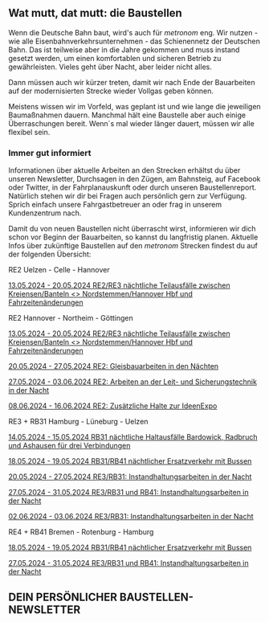 Wat mutt, dat mutt: die Baustellen
----------

Wenn die Deutsche Bahn baut, wird's auch für *metronom* eng.
Wir nutzen - wie alle Eisenbahnverkehrsunternehmen - das Schienennetz der Deutschen Bahn. Das ist teilweise aber in die Jahre gekommen und muss instand gesetzt werden, um einen komfortablen und sicheren Betrieb zu gewährleisten. Vieles geht über Nacht, aber leider nicht alles.

Dann müssen auch wir kürzer treten, damit wir nach Ende der Bauarbeiten auf der modernisierten Strecke wieder Vollgas geben können.

Meistens wissen wir im Vorfeld, was geplant ist und wie lange die jeweiligen Baumaßnahmen dauern. Manchmal hält eine Baustelle aber auch einige Überraschungen bereit. Wenn´s mal wieder länger dauert, müssen wir alle flexibel sein.

### Immer gut informiert ###

Informationen über aktuelle Arbeiten an den Strecken erhältst du über unseren Newsletter, Durchsagen in den Zügen, am Bahnsteig, auf Facebook oder Twitter, in der Fahrplanauskunft oder durch unseren Baustellenreport. Natürlich stehen wir dir bei Fragen auch persönlich gern zur Verfügung. Sprich einfach unsere Fahrgastbetreuer an oder frag in unserem Kundenzentrum nach.

Damit du von neuen Baustellen nicht überrascht wirst, informieren wir dich schon vor Beginn der Bauarbeiten, so kannst du langfristig planen. Aktuelle Infos über zukünftige Baustellen auf den *metronom* Strecken findest du auf der folgenden Übersicht:

RE2 Uelzen - Celle - Hannover

[13.05.2024 - 20.05.2024 RE2/RE3 nächtliche Teilausfälle zwischen Kreiensen/Banteln \<\> Nordstemmen/Hannover Hbf und Fahrzeitenänderungen](https://www.der-metronom.de/baustellen/re2-re3-naechtliche-teilausfaelle-zwischen-kreiensen-banteln-nordstemmen-hannover-hbf-und-fahrzeitenaenderungen/)

RE2 Hannover - Northeim - Göttingen

[13.05.2024 - 20.05.2024 RE2/RE3 nächtliche Teilausfälle zwischen Kreiensen/Banteln \<\> Nordstemmen/Hannover Hbf und Fahrzeitenänderungen](https://www.der-metronom.de/baustellen/re2-re3-naechtliche-teilausfaelle-zwischen-kreiensen-banteln-nordstemmen-hannover-hbf-und-fahrzeitenaenderungen/)

[20.05.2024 - 27.05.2024 RE2: Gleisbauarbeiten in den Nächten](https://www.der-metronom.de/baustellen/re2-gleisbauarbeiten-in-den-naechten/)

[27.05.2024 - 03.06.2024 RE2: Arbeiten an der Leit- und Sicherungstechnik in der Nacht](https://www.der-metronom.de/baustellen/re2-arbeiten-an-der-leit-und-sicherungstechnik-in-der-nacht/)

[08.06.2024 - 16.06.2024 RE2: Zusätzliche Halte zur IdeenExpo](https://www.der-metronom.de/baustellen/re2-zusaetzliche-halte-zur-ideenexpo/)

RE3 + RB31 Hamburg - Lüneburg - Uelzen

[14.05.2024 - 15.05.2024 RB31 nächtliche Haltausfälle Bardowick, Radbruch und Ashausen für drei Verbindungen](https://www.der-metronom.de/baustellen/rb31-naechtliche-haltausfaelle-bardowick-radbruch-und-ashausen-fuer-drei-verbindungen/)

[18.05.2024 - 19.05.2024 RB31/RB41 nächtlicher Ersatzverkehr mit Bussen](https://www.der-metronom.de/baustellen/rb31-rb41-naechtlicher-ersatzverkehr-mit-bussen/)

[20.05.2024 - 27.05.2024 RE3/RB31: Instandhaltungsarbeiten in der Nacht](https://www.der-metronom.de/baustellen/re3-rb31-instandhaltungsarbeiten-in-der-nacht/)

[27.05.2024 - 31.05.2024 RE3/RB31 und RB41: Instandhaltungsarbeiten in der Nacht](https://www.der-metronom.de/baustellen/re3-rb31-und-rb41-instandhaltungsarbeiten-in-der-nacht/)

[02.06.2024 - 03.06.2024 RE3/RB31: Instandhaltungsarbeiten in der Nacht](https://www.der-metronom.de/baustellen/re3-rb31-instandhaltungsarbeiten-in-der-nacht-2/)

RE4 + RB41 Bremen - Rotenburg - Hamburg

[18.05.2024 - 19.05.2024 RB31/RB41 nächtlicher Ersatzverkehr mit Bussen](https://www.der-metronom.de/baustellen/rb31-rb41-naechtlicher-ersatzverkehr-mit-bussen/)

[27.05.2024 - 31.05.2024 RE3/RB31 und RB41: Instandhaltungsarbeiten in der Nacht](https://www.der-metronom.de/baustellen/re3-rb31-und-rb41-instandhaltungsarbeiten-in-der-nacht/)

DEIN PERSÖNLICHER BAUSTELLEN-NEWSLETTER
----------
